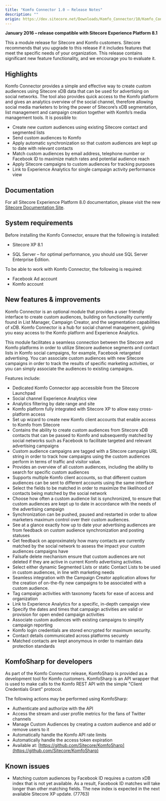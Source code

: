 ```yaml
---
title: "Komfo Connector 1.0 – Release Notes"
description: ""
origin: https://dev.sitecore.net/Downloads/Komfo_Connector/10/Komfo_Connector_10/Release_Notes
---
```


**January 2016 – release compatible with Sitecore Experience Platform 8.1**

This a module release for Sitecore and Komfo customers. Sitecore recommends that you upgrade to this release if it includes features that meet the specific needs of your organization. This release contains significant new feature functionality, and we encourage you to evaluate it.

## Highlights

Komfo Connector provides a simple and effective way to create custom audiences using Sitecore xDB data that can be used for advertising on social networks. The tool also provides quick access to the Komfo platform and gives an analytics overview of the social channel, therefore allowing social media marketers to bring the power of Sitecore’s xDB segmentation, list management and campaign creation together with Komfo’s media management tools. It is possible to:

-   Create new custom audiences using existing Sitecore contact and segmented lists
-   Send custom audiences to Komfo
-   Apply automatic synchronization so that custom audiences are kept up to date with relevant contacts
-   Match custom audiences by email address, telephone number or Facebook ID to maximize match rates and potential audience reach
-   Apply Sitecore campaigns to custom audiences for tracking purposes
-   Link to Experience Analytics for single campaign activity performance view

## Documentation

For all Sitecore Experience Platform 8.0 documentation, please visit the new [Sitecore Documentation Site](http://doc.sitecore.net).

## System requirements

Before installing the Komfo Connector, ensure that the following is installed:

-   Sitecore XP 8.1  
    
-   SQL Server – for optimal performance, you should use SQL Server Enterprise Edition.

To be able to work with Komfo Connector, the following is required:

-   Facebook Ad account
-   Komfo account

## New features & improvements

Komfo Connector is an optional module that provides a user friendly interface to create custom audiences, building on functionality currently found in List Manager, Campaign Creator, and the segmentation capabilities of xDB. Komfo Connector is a hub for social channel management, giving you easy access to the Komfo platform and Experience Analytics.

This module facilitates a seamless connection between the Sitecore and Komfo platforms in order to utilize Sitecore audience segments and contact lists in Komfo social campaigns, for example, Facebook retargeted advertising. You can associate custom audiences with new Sitecore campaigns in order to track the results of specific marketing activities, or you can simply associate the audiences to existing campaigns.

Features include:

-   Dedicated Komfo Connector app accessible from the Sitecore Launchpad
-   Social channel Experience Analytics view
-   Analytics filtering by date range and site
-   Komfo platform fully integrated with Sitecore XP to allow easy cross-platform access
-   Set up wizard to create new Komfo client accounts that enable access to Komfo from Sitecore
-   Contains the ability to create custom audiences from Sitecore xDB contacts that can be passed to Komfo and subsequently matched by social networks such as Facebook to facilitate targeted and relevant advertising campaigns
-   Custom audience campaigns are tagged with a Sitecore campaign URL string in order to track how campaigns using the custom audiences perform in terms of traffic and visitor value.
-   Provides an overview of all custom audiences, including the ability to search for specific custom audiences
-   Supports multiple Komfo client accounts, so that different custom audiences can be sent to different accounts using the same interface
-   Select the fields to be matched in order to maximize the likelihood of contacts being matched by the social network
-   Choose how often a custom audience list is synchronized, to ensure that custom audiences are kept up to date in accordance with the needs of the advertising campaign
-   Synchronization can be pushed, paused and restarted in order to allow marketers maximum control over their custom audiences.
-   See at a glance exactly how up to date your advertising audiences are from feedback on custom audience synchronization and posting statuses
-   Get feedback on approximately how many contacts are currently matched by the social network to assess the impact your custom audiences campaigns have
-   Failsafe delete mechanism ensure that custom audiences are not deleted if they are active in current Komfo advertising activities.
-   Select either dynamic Segmented Lists or static Contact Lists to be used in custom audiences, in line with marketing needs
-   Seamless integration with the Campaign Creator application allows for the creation of on-the-fly new campaigns to be associated with a custom audience.
-   Tag campaign activities with taxonomy facets for ease of access and organization
-   Link to Experience Analytics for a specific, in-depth campaign view
-   Specify the dates and times that campaign activities are valid or provision for open ended campaign activities
-   Associate custom audiences with existing campaigns to simplify campaign reporting
-   Komfo login credentials are stored encrypted for maximum security.
-   Contact details communicated across platforms securely
-   Matched contacts are kept anonymous in order to maintain data protection standards

## KomfoSharp for developers

As part of the Komfo Connector release, KomfoSharp is provided as a development tool for Komfo customers. KomfoSharp is an API wrapper that is used to make calls to the Komfo REST API with the simple "Client Credentials Grant" protocol.

The following actions may be performed using KomfoSharp:

-   Authenticate and authorize with the API
-   Access the stream and user profile metrics for the fans of Twitter channels
-   Manage Custom Audiences by creating a custom audience and add or remove users to it
-   Automatically handle the Komfo API rate limits
-   Automatically handle the access token expiration
-   Available at: [https://github.com/Sitecore/KomfoSharp](https://github.com/Sitecore/KomfoSharp)

## Known issues

-   Matching custom audiences by Facebook ID requires a custom xDB index that is not yet available. As a result, Facebook ID matches will take longer than other matching fields. The new index is expected in the next available Sitecore XP update. (77763)